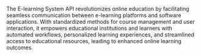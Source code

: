 The E-learning System API revolutionizes online education by facilitating seamless communication between e-learning platforms and software applications. With standardized methods for course management and user interaction, it empowers educational institutions and learners with automated workflows, personalized learning experiences, and streamlined access to educational resources, leading to enhanced online learning outcomes.
